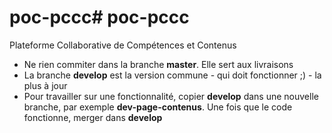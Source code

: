# poc-pccc# poc-pccc
Plateforme Collaborative de Compétences et Contenus

<ul>
  <li>Ne rien commiter dans la branche <b>master</b>. Elle sert aux livraisons</li>
  <li>La branche <b>develop</b> est la version commune - qui doit fonctionner ;) - la plus à jour</li>
  <li>Pour travailler sur une fonctionnalité, copier <b>develop</b> dans une nouvelle branche, par exemple <b>dev-page-contenus</b>. 
   Une fois que le code fonctionne, merger dans <b>develop</b></li>
</ul>
